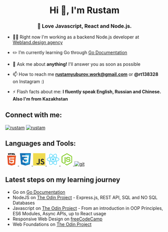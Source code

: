 <h1 align="center">Hi 👋, I'm Rustam</h1>
<h3 align="center">💞️ Love Javascript, React and Node.js.</h3>

- 👨‍💻 Right now I'm working as a backend Node.js developer at [Webland.design agency](https://webland.design/)

- ✏️ I’m currently learning Go through [Go Documentation](https://go.dev/doc/)

- 💬 Ask me about **anything!** I'll answer you as soon as possible

- 📫 How to reach me **rustamyuburov.work@gmail.com** or **@rt138328** on Instagram :)

- ⚡ Flash facts about me:  **I fluently speak English, Russian and Chinese. Also I'm from Kazakhstan**

## Connect with me:
<p align="left">
<a href="https://www.linkedin.com/in/rustam-yuburov/" target="_blank"><img align="center" src="https://cdn.jsdelivr.net/npm/simple-icons@3.0.1/icons/linkedin.svg" alt="rustam" height="30" width="40" /></a>
<a href="https://www.instagram.com/rt138328/" target="_blank"><img align="center" src="https://cdn.jsdelivr.net/npm/simple-icons@3.0.1/icons/instagram.svg" alt="rustam" height="30" width="40" /></a>
</p>

## Languages and Tools:

<a href="https://www.w3.org/html/" target="_blank"> <img src="https://raw.githubusercontent.com/devicons/devicon/master/icons/html5/html5-original-wordmark.svg" alt="html5" width="40" height="40"/> </a> 
<a href="https://www.w3schools.com/css/" target="_blank"> <img src="https://raw.githubusercontent.com/devicons/devicon/master/icons/css3/css3-original.svg" alt="css3" width="40" height="40"/> </a>
<a href="https://developer.mozilla.org/en-US/docs/Web/JavaScript" target="_blank"> <img src="https://raw.githubusercontent.com/devicons/devicon/master/icons/javascript/javascript-original.svg" alt="javascript" width="40" height="40"/> </a>
<a href="https://reactjs.org/" target="_blank"> <img src="https://raw.githubusercontent.com/devicons/devicon/master/icons/react/react-original.svg" alt="react" width="40" height="40"/> </a>
<a href="https://nodejs.org" target="_blank"> <img src="https://raw.githubusercontent.com/devicons/devicon/master/icons/nodejs/nodejs-original.svg" alt="nodejs" width="40" height="40"/> </a>
<a href="https://git-scm.com/" target="_blank"> <img src="https://www.vectorlogo.zone/logos/git-scm/git-scm-icon.svg" alt="git" width="40" height="40"/> </a>

</p>


## Latest steps on my learning journey
- Go on [Go Documentation](https://go.dev/doc/)
- NodeJS on [The Odin Project](https://theodinproject.com/courses/nodejs) - Express.js, REST API, SQL and NO SQL Databases
- Javascript on [The Odin Project](https://theodinproject.com/courses/javascript) - From an introduction in OOP Principles, ES6 Modules, Async APIs, up to React usage
- Responsive Web Design on [freeCodeCamp](https://www.freecodecamp.org/learn/)
- Web Foundations on [The Odin Project](https://theodinproject.com/paths/foundations)

<!---
RustamYuburov/RustamYuburov is a ✨ special ✨ repository because its `README.md` (this file) appears on your GitHub profile.
You can click the Preview link to take a look at your changes.
--->
